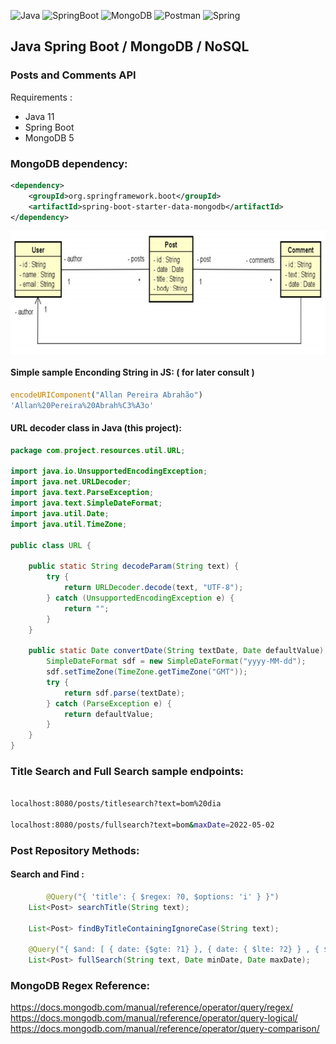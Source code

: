 ![Java](https://img.shields.io/badge/Java-ED8B00?style=for-the-badge&logo=java&logoColor=white)
![SpringBoot](https://img.shields.io/badge/Spring_Boot-F2F4F9?style=for-the-badge&logo=spring-boot)
![MongoDB](https://img.shields.io/badge/MongoDB-4EA94B?style=for-the-badge&logo=mongodb&logoColor=white)
![Postman](https://img.shields.io/badge/Postman-FF6C37?style=for-the-badge&logo=Postman&logoColor=white)
![Spring](https://img.shields.io/badge/Spring-6DB33F?style=for-the-badge&logo=spring&logoColor=white)

## Java Spring Boot / MongoDB / NoSQL 
### Posts and Comments API

Requirements : 
- Java 11
- Spring Boot
- MongoDB 5


### MongoDB dependency:

```xml
<dependency>
	<groupId>org.springframework.boot</groupId>
	<artifactId>spring-boot-starter-data-mongodb</artifactId>
</dependency>

```

<p align="center">
        <a href="https://www.linkedin.com/in/all-an/">
        <img align="center" width="691" height="198"  src="/img/img1.png" />
</a>
</p>

#### Simple sample Enconding String in JS: ( for later consult )

```js
encodeURIComponent("Allan Pereira Abrahão")
'Allan%20Pereira%20Abrah%C3%A3o'
```

#### URL decoder class in Java (this project):

```java
package com.project.resources.util.URL;

import java.io.UnsupportedEncodingException;
import java.net.URLDecoder;
import java.text.ParseException;
import java.text.SimpleDateFormat;
import java.util.Date;
import java.util.TimeZone;

public class URL {

	public static String decodeParam(String text) {
		try {
			return URLDecoder.decode(text, "UTF-8");
		} catch (UnsupportedEncodingException e) {
			return "";
		}
	}
	
	public static Date convertDate(String textDate, Date defaultValue) {
		SimpleDateFormat sdf = new SimpleDateFormat("yyyy-MM-dd");
		sdf.setTimeZone(TimeZone.getTimeZone("GMT"));
		try {
			return sdf.parse(textDate);
		} catch (ParseException e) {
			return defaultValue;
		}		
	}
}

```


### Title Search and Full Search sample endpoints:

```bash

localhost:8080/posts/titlesearch?text=bom%20dia

localhost:8080/posts/fullsearch?text=bom&maxDate=2022-05-02

```
### Post Repository Methods:
#### Search and Find :

```java
        @Query("{ 'title': { $regex: ?0, $options: 'i' } }")
	List<Post> searchTitle(String text);
	
	List<Post> findByTitleContainingIgnoreCase(String text);
	
	@Query("{ $and: [ { date: {$gte: ?1} }, { date: { $lte: ?2} } , { $or: [ { 'title': { $regex: ?0, $options: 'i' } }, { 'body': { $regex: ?0, $options: 'i' } }, { 'comments.text': { $regex: ?0, $options: 'i' } } ] } ] }")
	List<Post> fullSearch(String text, Date minDate, Date maxDate);
```

### MongoDB Regex Reference:

https://docs.mongodb.com/manual/reference/operator/query/regex/
https://docs.mongodb.com/manual/reference/operator/query-logical/
https://docs.mongodb.com/manual/reference/operator/query-comparison/
